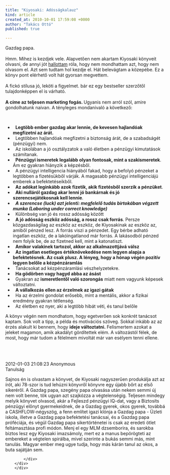 ```yaml
---
title: "Kiyosaki: Adósságkalauz"
kind: article
created_at: 2010-10-01 17:59:08 +0000
author: "Takács Ottó"
published: true

---
```

<p><img src="http://takacsot.blog.hu/media/image/extract/adossagkalauz.jpg" alt="">Gazdag papa.<br> <br> Hmm. Mihez is kezdjek vele. Alapvetően nem akartam Kiyosaki könyveit olvasni, de annyi jót <a href="http://www.qualityontime.eu/review/idoforras-doubravszky-gyorgy">hallottam</a> róla, hogy nem mondhattam azt, hogy nem olvasom el. Azt sem tudtam hol kezdje el. Hát belevágtam a közepébe. Ez a könyv pont elérhető volt hát gyorsan megvettem.<br> <br> A fickó stílusa jó, leköti a figyelmet. bár ez egy bestseller szerzőtől tulajdonképpen el is várható.<br> <br> <strong>A címe az teljesen marketing fogás. </strong>Ugyanis nem arról szól, amire gondolhatunk naivan. A tényleges mondanivaló a következő:</p> <p>&nbsp;</p> <ul>     <li>&nbsp; <strong>  Legtöbb ember gazdag akar lennie, de kevesen hajlandóak megfizetni az árát.</strong></li>     <li>&nbsp;   Legtöbben hajlandóak megfizetni a biztonság árát, de a szabadságét (pénzügyi) nem.</li>     <li>&nbsp;   Az iskolában a jó osztályzatok a való életben a pénzügyi kimutatások számítanak.</li>     <li>&nbsp;   <strong>Pénzügyi ismeretek legalább olyan fontosak, mint a szakismeretek</strong>. Ám ez gyakran hiányzik a képzésből.</li>     <li>&nbsp;   A pénzügyi intelligencia hiányából fakad, hogy a befolyó pénzeket a legtöbben a fizetésükből várják. A magasabb pénzügyi intelligenciájú emberek a befektetéseikből.</li>     <li>&nbsp;   <strong>Az adókat leginkább azok fizetik, akik fizetésből szerzik a pénzüket</strong>.</li>     <li>&nbsp;   <strong>Aki nulláról gazdag akar lenni jó bankárnak és jó szerencsejátékosnak kell lennie</strong>.</li>     <li>&nbsp;   <em><strong>A szerencse (luck) azt jelenti: megfelelő tudás birtokában végzett munka (Laboring under correct knowledge)</strong></em></li>     <li>&nbsp;   Különbség van jó és rossz adósság között</li>     <li>&nbsp;   <strong>A jó adósság eszköz adósság, a rossz csak forrás</strong>. Persze közgazdaságilag az eszköz az eszköz, de Kiyosakinak az eszköz az, amiből pénzed lesz. A forrás viszi a pénzedet. Egy bérbe adható ingatlan eszköz, de a lakóingatlanod már forrás. A lakásodból pénzed nem folyik be, de az fizetned kell, mint a katonatiszt.</li>     <li>&nbsp;   <strong>Amikor valakinek tartozol, akkor az alkalmazottjává válsz</strong></li>     <li>&nbsp; <strong>  Az ingatlan esetleges értéknövekedése nem legyen alapja a befektetésnek. Az csak plusz. A lényeg, hogy a hónap végén pozitív legyen belőle a kézpénzáramlás</strong></li>     <li>&nbsp;   Tanácsokat ad kézpénzáramlási vészhelyzetekre.</li>     <li>&nbsp;   <strong>Ha gödörben vagy hagyd abba az ásást</strong></li>     <li>&nbsp;   Gyakran az <strong>ismeretlentől való szorongás</strong> miatt nem vagyunk képesek változtatni.</li>     <li>&nbsp;   <strong>A vállalkozás ellen az érzelmek az igazi gátak</strong></li>     <li>&nbsp;   Ha az érzelmi gondolat erősebb, mint a mentális, akkor a fizikai eredmény gyakran tétlenség.</li>     <li>&nbsp;   Az életben ez nyer, aki a legtöbb hibát véti, és tanul belőle</li> </ul> <p>A könyv végén nem mondhatom, hogy egetverően sok konkrét tanácsot kaptam. Sok volt a tipp, a példa és motivációs szöveg. Sokkal inkább az az érzés alakult ki bennem, hogy <strong>ideje változtatni.</strong> Felismertem azokat a jeleket magamon, amik akadályt gördítettek elém. A változástól félek, de most, hogy már tudom a félelmem mivoltát már van esélyem tenni ellene.<br> &nbsp;<br> <br> &nbsp;</p>

<div class='old-comments'>
		<div class='one-old-comment'>
			<span class='comment-date'>2012-01-03 21:08:23</span>
			<span class='commenter-name'>Anonymous</span>
			<div class='comment-body'>
				<span class='comment-title'>Tanulság</comment>

<p>Sajnos én is olvastam a könyvet, de Kiyosaki nagyszerűen produkálja azt az írót, aki 78-szor is tud lehúzni könyvről könyvre egy újabb bőrt az első sikeréről. A Gazdag papa, szegény papa olvasása után nekem semmi új nem volt benne, tök ugyan azt szajkózza a végtelenségig. Teljesen mindegy melyik könyvet olvasod, akár a Fejleszd pénzügyi IQ-dat, vagy a Biztosíts pénzügyi előnyt gyermekeidnek, de a Gazdag gyerek, okos gyerek, továbbá a CASHFLOW-négyszög, a fenn említet igazi klónja a Gazdag papa - Üzleti iskola, illetve a Gazdag papa befektetési tanácsai, és a Gazdag papa próféciája, és végül Gazdag papa sikertörténetei is csak az eredeti ötlet feltámasztása profi módon.
Menj el egy MLM dzsemborira, és sarokba biztos lesz egy Kiyosaki imazsámoly, mert ez a manus bepörögteti az embereket a végtelen spirálba, mivel szerinte a bukás semmi más, mint tanulás. Magyar ember meg ugye tudja, hogy más kárán tanul az okos, a buta sajátján sem.  </p>

			</div>
		</div>
		</div>